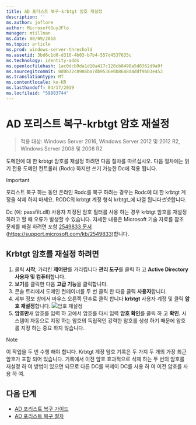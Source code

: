 ```yaml
---
title: AD 포리스트 복구-krbtgt 암호 재설정
description: ''
ms.author: joflore
author: MicrosoftGuyJFlo
manager: mtillman
ms.date: 08/09/2018
ms.topic: article
ms.prod: windows-server-threshold
ms.assetid: 3bd6c1d0-d316-4b03-b7b4-557d4537635c
ms.technology: identity-adds
ms.openlocfilehash: 1ac0dcb9da1d10a417c128cb8498a5d8362d9a9f
ms.sourcegitcommit: 0d0b32c8986ba7db9536e0b8648d4ddf9b03e452
ms.translationtype: MT
ms.contentlocale: ko-KR
ms.lasthandoff: 04/17/2019
ms.locfileid: "59883744"
---
```

# <a name="ad-forest-recovery---resetting-the-krbtgt-password"></a>AD 포리스트 복구-krbtgt 암호 재설정

>적용 대상: Windows Server 2016, Windows Server 2012 및 2012 R2, Windows Server 2008 및 2008 R2

도메인에 대 한 krbtgt 암호를 재설정 하려면 다음 절차를 따르십시오. 다음 절차에는 읽기 전용 도메인 컨트롤러 (Rodc) 하지만 쓰기 가능한 Dc에 적용 됩니다.
  
> [!IMPORTANT]
> 포리스트 복구 하는 동안 온라인 Rodc를 복구 하려는 경우는 Rodc에 대 한 krbtgt 계정을 삭제 하지 마세요. RODC의 krbtgt 계정 형식 krbtgt_에 나열 됩니다*번호*합니다.
>
> Dc (예: passfilt.dll) 사용자 지정된 암호 필터를 사용 하는 경우 krbtgt 암호를 재설정 하려고 할 때 오류가 발생할 수 있습니다. 자세한 내용은 Microsoft 기술 자료를 참조 문제를 해결 하려면 포함 [2549833 문서](https://support.microsoft.com/kb/2549833) (https://support.microsoft.com/kb/2549833)합니다.
  
## <a name="to-reset-the-krbtgt-password"></a>Krbtgt 암호를 재설정 하려면  
  
1. 클릭 **시작**, 가리킨 **제어판**를 가리킵니다 **관리 도구**를 클릭 하 고 **Active Directory 사용자 및 컴퓨터**합니다.
2. **보기**를 클릭한 다음 **고급 기능**을 클릭합니다.
3. 콘솔 트리에서 도메인 컨테이너를 두 번 클릭 한 다음 클릭 **사용자**합니다.
4. 세부 정보 창에서 마우스 오른쪽 단추로 클릭 합니다 **krbtgt** 사용자 계정 및 클릭 **암호 재설정**합니다.
   ![암호 재설정](media/AD-Forest-Recovery-Resetting-the-krbtgt-password/resetpass1.png)
5. **암호만**새 암호를 입력 하 고에서 암호를 다시 입력 **암호 확인**를 클릭 하 고 **확인**. 시스템이 자동으로 지정 하는 암호의 독립적인 강력한 암호를 생성 하기 때문에 암호를 지정 하는 중요 하지 않습니다.
  
> [!NOTE]
> 이 작업을 두 번 수행 해야 합니다. Krbtgt 계정 암호 기록은 두 가지 두 개의 가장 최근 암호가 포함 되어 있습니다. 기록에서 이전 암호 효과적으로 삭제 하는 두 번의 암호를 재설정 하 여 방법이 있으면 되므로 다른 DC를 복제이 DC를 사용 하 여 이전 암호를 사용 하 여.

## <a name="next-steps"></a>다음 단계

- [AD 포리스트 복구 가이드](AD-Forest-Recovery-Guide.md)
- [AD 포리스트 복구 절차](AD-Forest-Recovery-Procedures.md) 
